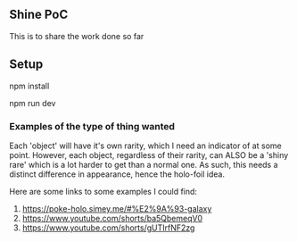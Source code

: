 ## Shine PoC

This is to share the work done so far

## Setup

npm install

npm run dev


### Examples of the type of thing wanted

Each 'object' will have it's own rarity, which I need an indicator of at some point. However, each object, regardless of their rarity, can ALSO be a 'shiny rare' which is a lot harder to get than a normal one. As such, this needs a distinct difference in appearance, hence the holo-foil idea.

Here are some links to some examples I could find:

1. https://poke-holo.simey.me/#%E2%9A%93-galaxy
2. https://www.youtube.com/shorts/ba5QbemeqV0
3. https://www.youtube.com/shorts/gUTIrfNF2zg
